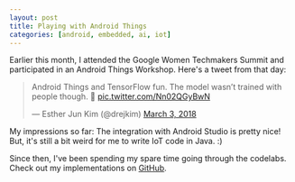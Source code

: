 ```yaml
---
layout: post
title: Playing with Android Things
categories: [android, embedded, ai, iot]
---
```


Earlier this month, I attended the Google Women Techmakers Summit and participated in an Android Things Workshop. Here's a tweet from that day:

<div class="mb-3">
  <blockquote class="twitter-tweet tw-align-center" data-lang="en"><p lang="en" dir="ltr">Android Things and TensorFlow fun. The model wasn’t trained with people though. 🤔 <a href="https://t.co/Nn02QGyBwN">pic.twitter.com/Nn02QGyBwN</a></p>&mdash; Esther Jun Kim (@drejkim) <a href="https://twitter.com/drejkim/status/970069460261355520?ref_src=twsrc%5Etfw">March 3, 2018</a></blockquote>
  <script async src="https://platform.twitter.com/widgets.js" charset="utf-8"></script>
</div>

My impressions so far: The integration with Android Studio is pretty nice! But, it's still a bit weird for me to write IoT code in Java. :)

Since then, I've been spending my spare time going through the codelabs. Check out my implementations on [GitHub](https://github.com/estherjk/androidthings-codelabs).